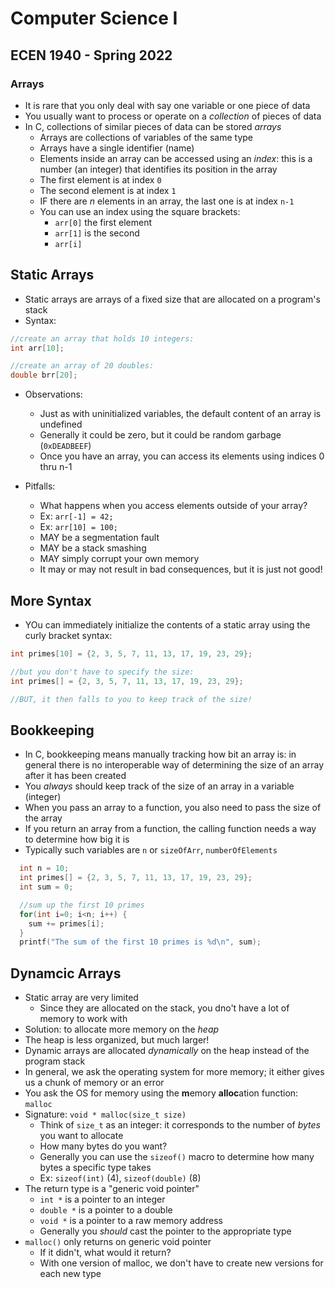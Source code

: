 
# Computer Science I
## ECEN 1940 - Spring 2022
### Arrays

* It is rare that you only deal with say one variable or one piece of data
* You usually want to process or operate on a *collection* of pieces of data
* In C, collections of similar pieces of data can be stored *arrays*
  * Arrays are collections of variables of the same type
  * Arrays have a single identifier (name)
  * Elements inside an array can be accessed using an *index*: this is a number (an integer) that identifies its position in the array
  * The first element is at index `0`
  * The second element is at index `1`
  * IF there are $n$ elements in an array, the last one is at index `n-1`
  * You can use an index using the square brackets:
    * `arr[0]` the first element
    * `arr[1]` is the second
    * `arr[i]`

## Static Arrays

* Static arrays are arrays of a fixed size that are allocated on a program's stack
* Syntax:

```c
//create an array that holds 10 integers:
int arr[10];

//create an array of 20 doubles:
double brr[20];

```

* Observations:
  * Just as with uninitialized variables, the default content of an array is undefined
  * Generally it could be zero, but it could be random garbage (`0xDEADBEEF`)
  * Once you have an array, you can access its elements using indices 0 thru n-1

* Pitfalls:
  * What happens when you access elements outside of your array?
  * Ex: `arr[-1] = 42;`
  * Ex: `arr[10] = 100;`
  * MAY be a segmentation fault
  * MAY be a stack smashing
  * MAY simply corrupt your own memory
  * It may or may not result in bad consequences, but it is just not good!

## More Syntax

* YOu can immediately initialize the contents of a static array using the curly bracket syntax:

```c
int primes[10] = {2, 3, 5, 7, 11, 13, 17, 19, 23, 29};

//but you don't have to specify the size:
int primes[] = {2, 3, 5, 7, 11, 13, 17, 19, 23, 29};

//BUT, it then falls to you to keep track of the size!
```

## Bookkeeping

* In C, bookkeeping means manually tracking how bit an array is: in general there is no interoperable way of determining the size of an array after it has been created
* You *always* should keep track of the size of an array in a variable (integer)
* When you pass an array to a function, you also need to pass the size of the array
* If you return an array from a function, the calling function needs a way to determine how big it is
* Typically such variables are `n` or `sizeOfArr`, `numberOfElements`

```c
  int n = 10;
  int primes[] = {2, 3, 5, 7, 11, 13, 17, 19, 23, 29};
  int sum = 0;

  //sum up the first 10 primes
  for(int i=0; i<n; i++) {
    sum += primes[i];
  }
  printf("The sum of the first 10 primes is %d\n", sum);
```

## Dynamcic Arrays

* Static array are very limited
  * Since they are allocated on the stack, you dno't have a lot of memory to work with
* Solution: to allocate more memory on the *heap*
* The heap is less organized, but much larger!
* Dynamic arrays are allocated *dynamically* on the heap instead of the program stack
* In general, we ask the operating system for more memory; it either gives us a chunk of memory or an error
* You ask the OS for memory using the **m**emory **alloc**ation function: `malloc`
* Signature:
`void * malloc(size_t size)`
  * Think of `size_t` as an integer: it corresponds to the number of *bytes* you want to allocate
  * How many bytes do you want?
  * Generally you can use the `sizeof()` macro to determine how many bytes a specific type takes
  * Ex: `sizeof(int)` (4), `sizeof(double)` (8)
* The return type is a "generic void pointer"
  * `int *` is a pointer to an integer
  * `double *` is a pointer to a double
  * `void *` is a pointer to a raw memory address
  * Generally you *should* cast the pointer to the appropriate type
* `malloc()` only returns on generic void pointer
  * If it didn't, what would it return?
  * With one version of malloc, we don't have to create new versions for each new type

```text







```
